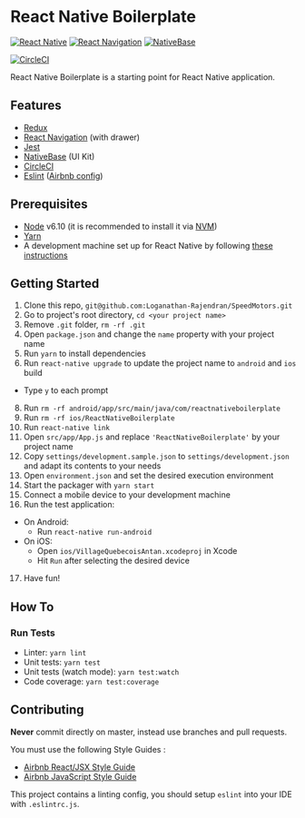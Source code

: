 React Native Boilerplate
=======================

[![React Native](https://img.shields.io/badge/React%20Native-v0.43-blue.svg)](https://facebook.github.io/react-native/)
[![React Navigation](https://img.shields.io/badge/React%20Navigation-v1.0-blue.svg)](https://reactnavigation.org/)
[![NativeBase](https://img.shields.io/badge/NativeBase-v2.1-blue.svg)](https://nativebase.io/)

[![CircleCI](https://circleci.com/gh/novom/react-native-boilerplate/tree/master.svg?style=shield)](https://circleci.com/gh/novom/react-native-boilerplate/tree/master)

React Native Boilerplate is a starting point for React Native application.

## Features

* [Redux](http://redux.js.org/)
* [React Navigation](https://reactnavigation.org/) (with drawer)
* [Jest](https://facebook.github.io/jest/)
* [NativeBase](https://nativebase.io/) (UI Kit)
* [CircleCI](https://circleci.com/)
* [Eslint](http://eslint.org/) ([Airbnb config](https://github.com/airbnb/javascript/tree/master/packages/eslint-config-airbnb))

## Prerequisites

* [Node](https://nodejs.org) v6.10 (it is recommended to install it via [NVM](https://github.com/creationix/nvm))
* [Yarn](https://yarnpkg.com/)
* A development machine set up for React Native by following [these instructions](https://facebook.github.io/react-native/docs/getting-started.html)

## Getting Started

1. Clone this repo, `git@github.com:Loganathan-Rajendran/SpeedMotors.git`
2. Go to project's root directory, `cd <your project name>`
3. Remove `.git` folder,  `rm -rf .git`
4. Open `package.json` and change the `name` property with your project name
5. Run `yarn` to install dependencies
6. Run `react-native upgrade` to update the project name to `android` and `ios` build
  * Type `y` to each prompt
8. Run `rm -rf android/app/src/main/java/com/reactnativeboilerplate`
9. Run `rm -rf ios/ReactNativeBoilerplate`
10. Run `react-native link`
11. Open `src/app/App.js` and replace `'ReactNativeBoilerplate'` by your project name
12. Copy `settings/development.sample.json` to `settings/development.json` and adapt its contents to your needs
13. Open `environment.json` and set the desired execution environment
14. Start the packager with `yarn start`
15. Connect a mobile device to your development machine
16. Run the test application:
  * On Android:
    * Run `react-native run-android`
  * On iOS:
    * Open `ios/VillageQuebecoisAntan.xcodeproj` in Xcode
    * Hit `Run` after selecting the desired device
17. Have fun!

## How To

### Run Tests

* Linter: `yarn lint`
* Unit tests: `yarn test`
* Unit tests (watch mode): `yarn test:watch`
* Code coverage: `yarn test:coverage`

## Contributing

**Never** commit directly on master, instead use branches and pull requests.

You must use the following Style Guides :

* [Airbnb React/JSX Style Guide](https://github.com/airbnb/javascript/tree/master/react)
* [Airbnb JavaScript Style Guide](https://github.com/airbnb/javascript)

This project contains a linting config, you should setup `eslint` into your IDE with `.eslintrc.js`.
